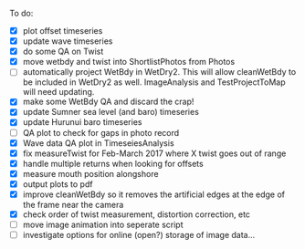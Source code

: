 To do:
- [x] plot offset timeseries
- [x] update wave timeseries
- [x] do some QA on Twist
- [x] move wetbdy and twist into ShortlistPhotos from Photos
- [ ] automatically project WetBdy in WetDry2. This will allow cleanWetBdy to be
      included in WetDry2 as well. ImageAnalysis and TestProjectToMap will need 
      updating.
- [x] make some WetBdy QA and discard the crap!
- [x] update Sumner sea level (and baro) timeseries
- [x] update Hurunui baro timeseries
- [ ] QA plot to check for gaps in photo record
- [x] Wave data QA plot in TimeseiesAnalysis
- [x] fix measureTwist for Feb-March 2017 where X twist goes out of range
- [x] handle multiple returns when looking for offsets
- [x] measure mouth position alongshore
- [x] output plots to pdf
- [x] improve cleanWetBdy so it removes the artificial edges at the edge of the 
      frame near the camera
- [x] check order of twist measurement, distortion correction, etc
- [ ] move image animation into seperate script
- [ ] investigate options for online (open?) storage of image data...
